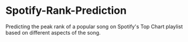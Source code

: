 # Spotify-Rank-Prediction
Predicting the peak rank of a popular song on Spotify's Top Chart playlist based on different aspects of the song.
